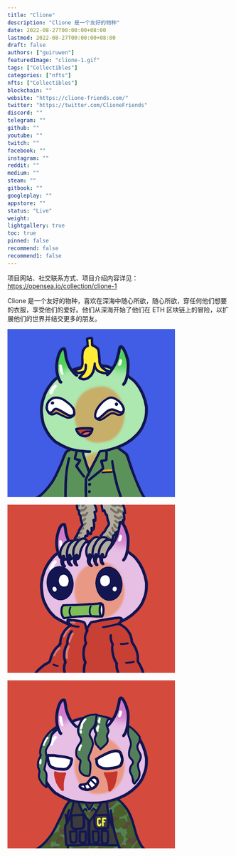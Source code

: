 ```yaml
---
title: "Clione"
description: "Clione 是一个友好的物种"
date: 2022-08-27T00:00:00+08:00
lastmod: 2022-08-27T00:00:00+08:00
draft: false
authors: ["guiruwen"]
featuredImage: "clione-1.gif"
tags: ["Collectibles"]
categories: ["nfts"]
nfts: ["Collectibles"]
blockchain: ""
website: "https://clione-friends.com/"
twitter: "https://twitter.com/ClioneFriends"
discord: ""
telegram: ""
github: ""
youtube: ""
twitch: ""
facebook: ""
instagram: ""
reddit: ""
medium: ""
steam: ""
gitbook: ""
googleplay: ""
appstore: ""
status: "Live"
weight: 
lightgallery: true
toc: true
pinned: false
recommend: false
recommend1: false
---
```

项目网站、社交联系方式、项目介绍内容详见：https://opensea.io/collection/clione-1

Clione 是一个友好的物种，喜欢在深海中随心所欲，随心所欲，穿任何他们想要的衣服，享受他们的爱好。他们从深海开始了他们在 ETH 区块链上的冒险，以扩展他们的世界并结交更多的朋友。

![nft](01.png)

![nft](02.png)

![nft](03.png)